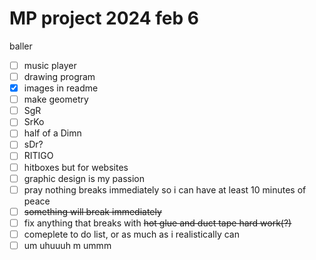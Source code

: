 # MP project 2024 feb 6
baller
- [ ] music player
- [ ] drawing program
- [x] images in readme
- [ ] make geometry 
- [ ] SgR
- [ ] SrKo
- [ ] half of a Dimn
- [ ] sDr?
- [ ] RITIGO
- [ ] hitboxes but for websites
- [ ] graphic design is my passion
- [ ] pray nothing breaks immediately so i can have at least 10 minutes of peace
- [ ] <del>something will break immediately<del>
- [ ] fix anything that breaks with <del>hot glue and duct tape<del> hard work(?)
- [ ] comeplete to do list, or as much as i realistically can
- [ ] um uhuuuh m ummm